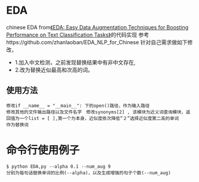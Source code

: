 # EDA
 chinese EDA from<a href="https://arxiv.org/abs/1901.11196" target="_blank">《EDA: Easy Data Augmentation Techniques for Boosting Performance on Text Classification Tasks》</a>的代码实现
 参考https://github.com/zhanlaoban/EDA_NLP_for_Chinese
 针对自己需求做如下修改，
 + 1.加入中文检测，之前发现替换结果中有非中文存在,
 + 2.改为替换近似最高和次高的词。
## 使用方法
```
修改if __name__ = "__main__": 下的open()路径，作为输入路径
修改其他的文件输出路径以及文件名字　修改synonyms[2] , 该模块为近义词查询模块，返回值为一个list = [ ],第一个为本身，近似度依次降低“２”选择近似度第二高的单词
作为替换词
```
# **命令行使用例子**
```
$ python EDA,py --alpha 0.1 --num_aug 9
分别为每句话替换单词的比例(--alpha)，以及生成增强的句子个数(--num_aug)
```
